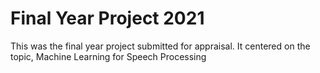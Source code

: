 # Final Year Project 2021
 This was the final year project submitted for appraisal. It centered on the topic, Machine Learning for Speech Processing

